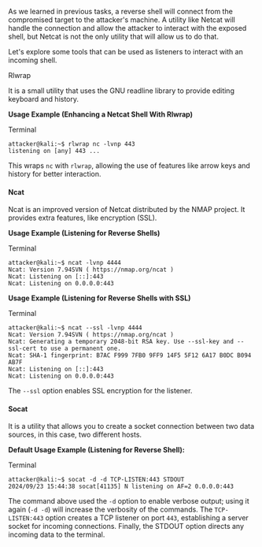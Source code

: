 As we learned in previous tasks, a reverse shell will connect from the compromised target to the attacker's machine. A utility like Netcat will handle the connection and allow the attacker to interact with the exposed shell, but Netcat is not the only utility that will allow us to do that.

Let's explore some tools that can be used as listeners to interact with an incoming shell.  

Rlwrap

  
It is a small utility that uses the GNU readline library to provide editing keyboard and history.  

  

**Usage Example (Enhancing a Netcat Shell With Rlwrap)**  

Terminal

```shell-session
attacker@kali:~$ rlwrap nc -lvnp 443
listening on [any] 443 ...
```

This wraps `nc` with `rlwrap`, allowing the use of features like arrow keys and history for better interaction.

  

#### Ncat

Ncat is an improved version of Netcat distributed by the NMAP project. It provides extra features, like encryption (SSL).

**Usage Example (Listening for Reverse Shells)**

Terminal

```shell-session
attacker@kali:~$ ncat -lvnp 4444
Ncat: Version 7.94SVN ( https://nmap.org/ncat )
Ncat: Listening on [::]:443
Ncat: Listening on 0.0.0.0:443
```

  

**Usage Example (Listening for Reverse Shells with SSL)**

Terminal

```shell-session
attacker@kali:~$ ncat --ssl -lvnp 4444
Ncat: Version 7.94SVN ( https://nmap.org/ncat )
Ncat: Generating a temporary 2048-bit RSA key. Use --ssl-key and --ssl-cert to use a permanent one.
Ncat: SHA-1 fingerprint: B7AC F999 7FB0 9FF9 14F5 5F12 6A17 B0DC B094 AB7F
Ncat: Listening on [::]:443
Ncat: Listening on 0.0.0.0:443
```

The `--ssl` option enables SSL encryption for the listener.

#### Socat

It is a utility that allows you to create a socket connection between two data sources, in this case, two different hosts.

**Default Usage Example (Listening for Reverse Shell):**

Terminal

```shell-session
attacker@kali:~$ socat -d -d TCP-LISTEN:443 STDOUT
2024/09/23 15:44:38 socat[41135] N listening on AF=2 0.0.0.0:443
```

The command above used the `-d` option to enable verbose output; using it again (`-d -d`) will increase the verbosity of the commands. The `TCP-LISTEN:443` option creates a TCP listener on port `443`, establishing a server socket for incoming connections. Finally, the STDOUT option directs any incoming data to the terminal.